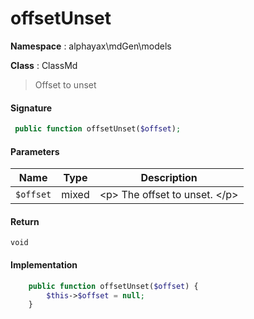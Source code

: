 
# offsetUnset

**Namespace**  : alphayax\mdGen\models

**Class** : ClassMd


> Offset to unset


#### Signature

```php
 public function offsetUnset($offset);
```

#### Parameters

| Name | Type | Description |
|---|---|---|
| `$offset` | mixed | &lt;p&gt; The offset to unset. &lt;/p&gt; |

#### Return

    void 

#### Implementation

```php
    public function offsetUnset($offset) {
        $this->$offset = null;
    }

```
